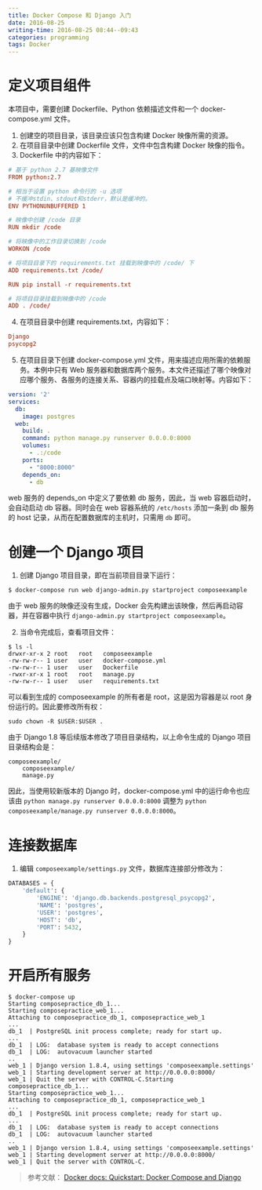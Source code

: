 ```yaml
---
title: Docker Compose 和 Django 入门
date: 2016-08-25
writing-time: 2016-08-25 08:44--09:43
categories: programming
tags: Docker
---
```


# 定义项目组件

本项目中，需要创建 Dockerfile、Python 依赖描述文件和一个 docker-compose.yml 文件。

1. 创建空的项目目录，该目录应该只包含构建 Docker 映像所需的资源。
2. 在项目目录中创建 Dockerfile 文件，文件中包含构建 Docker 映像的指令。
3. Dockerfile 中的内容如下：

```conf
# 基于 python 2.7 基映像文件
FROM python:2.7

# 相当于设置 python 命令行的 -u 选项
# 不缓冲stdin、stdout和stderr，默认是缓冲的。
ENV PYTHONUNBUFFERED 1 

# 映像中创建 /code 目录
RUN mkdir /code

# 将映像中的工作目录切换到 /code
WORKON /code

# 将项目目录下的 requirements.txt 挂载到映像中的 /code/ 下
ADD requirements.txt /code/

RUN pip install -r requirements.txt

# 将项目目录挂载到映像中的 /code
ADD . /code/
```

4. 在项目目录中创建 requirements.txt，内容如下：

```conf
Django
psycopg2
```

5. 在项目目录下创建 docker-compose.yml 文件，用来描述应用所需的依赖服务。本例中只有 Web 服务器和数据库两个服务。本文件还描述了哪个映像对应哪个服务、各服务的连接关系、容器内的挂载点及端口映射等。内容如下：

```yaml
version: '2'
services:
  db:
    image: postgres
  web:
    build: .
    command: python manage.py runserver 0.0.0.0:8000
    volumes:
      - .:/code
    ports:
      - "8000:8000"
    depends_on:
      - db
```

web 服务的 depends_on 中定义了要依赖 db 服务，因此，当 web 容器启动时，会自动启动 db 容器。同时会在 web 容器系统的 `/etc/hosts` 添加一条到 db 服务的 host 记录，从而在配置数据库的主机时，只需用 `db` 即可。

# 创建一个 Django 项目

1. 创建 Django 项目目录，即在当前项目目录下运行：

```sheell
$ docker-compose run web django-admin.py startproject composeexample
```

由于 web 服务的映像还没有生成，Docker 会先构建出该映像，然后再启动容器，并在容器中执行 `django-admin.py startproject composeexample`。

2. 当命令完成后，查看项目文件：

```shell
$ ls -l
drwxr-xr-x 2 root   root   composeexample
-rw-rw-r-- 1 user   user   docker-compose.yml
-rw-rw-r-- 1 user   user   Dockerfile
-rwxr-xr-x 1 root   root   manage.py
-rw-rw-r-- 1 user   user   requirements.txt
```

可以看到生成的 composeexample 的所有者是 root，这是因为容器是以 root 身份运行的。因此要修改所有权：

```shell
sudo chown -R $USER:$USER .
```

由于 Django 1.8 等后续版本修改了项目目录结构，以上命令生成的 Django 项目目录结构会是：

```
composeexample/
    composeexample/
    manage.py
```

因此，当使用较新版本的 Django 时，docker-compose.yml 中的运行命令也应该由 `python manage.py runserver 0.0.0.0:8000` 调整为 `python composeexample/manage.py runserver 0.0.0.0:8000`。


# 连接数据库

1. 编辑 `composeexample/settings.py` 文件，数据库连接部分修改为：

```python
DATABASES = {
    'default': {
        'ENGINE': 'django.db.backends.postgresql_psycopg2',
        'NAME': 'postgres',
        'USER': 'postgres',
        'HOST': 'db',
        'PORT': 5432,
    }
}
```

# 开启所有服务

```shell
$ docker-compose up
Starting composepractice_db_1...
Starting composepractice_web_1...
Attaching to composepractice_db_1, composepractice_web_1
...
db_1  | PostgreSQL init process complete; ready for start up.
...
db_1  | LOG:  database system is ready to accept connections
db_1  | LOG:  autovacuum launcher started
..
web_1 | Django version 1.8.4, using settings 'composeexample.settings'
web_1 | Starting development server at http://0.0.0.0:8000/
web_1 | Quit the server with CONTROL-C.Starting composepractice_db_1...
Starting composepractice_web_1...
Attaching to composepractice_db_1, composepractice_web_1
...
db_1  | PostgreSQL init process complete; ready for start up.
...
db_1  | LOG:  database system is ready to accept connections
db_1  | LOG:  autovacuum launcher started
..
web_1 | Django version 1.8.4, using settings 'composeexample.settings'
web_1 | Starting development server at http://0.0.0.0:8000/
web_1 | Quit the server with CONTROL-C.
```


> 参考文献： 
> [Docker docs: Quickstart: Docker Compose and Django](https://docs.docker.com/compose/django/)
